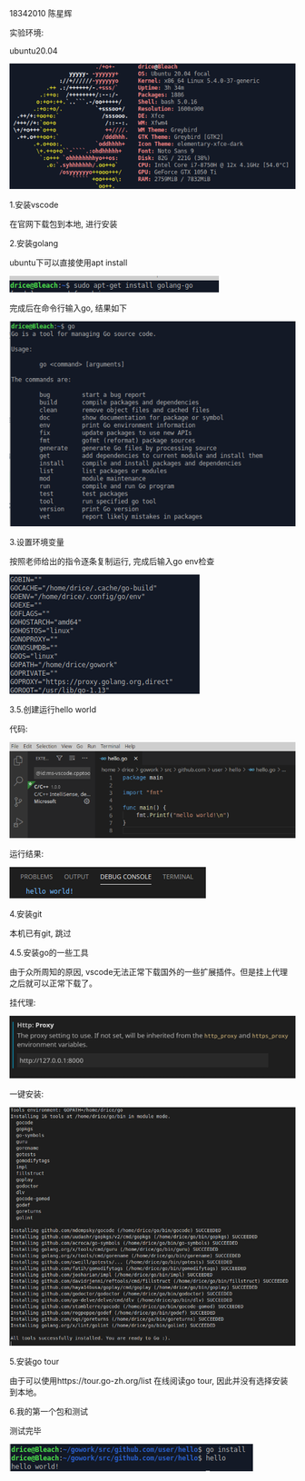 18342010 陈星辉

实验环境:

ubuntu20.04

![](pic/e850352ac65c10380d7217aca5119313b07e8954.png)

1.安装vscode

在官网下载包到本地, 进行安装

2.安装golang

ubuntu下可以直接使用apt install

![](pic/installGo.png)

完成后在命令行输入go, 结果如下

![](pic/installComplete.png)

3.设置环境变量

按照老师给出的指令逐条复制运行, 完成后输入go env检查

![](pic/Screenshot_2020-09-20_14-16-58.png)

3.5.创建运行hello world

代码:

![](pic/Screenshot_2020-09-20_14-20-56.png)

运行结果:

![](pic/Screenshot_2020-09-20_14-21-47.png)

4.安装git

本机已有git, 跳过

4.5.安装go的一些工具

由于众所周知的原因, vscode无法正常下载国外的一些扩展插件。但是挂上代理之后就可以正常下载了。

挂代理:

![](pic/Screenshot_2020-09-20_14-25-35.png)

一键安装:

![](pic/installTool.png)


5.安装go tour

由于可以使用https://tour.go-zh.org/list 在线阅读go tour, 因此并没有选择安装到本地。

6.我的第一个包和测试

测试完毕

![](pic/Screenshot_2020-09-20_14-32-12.png)

